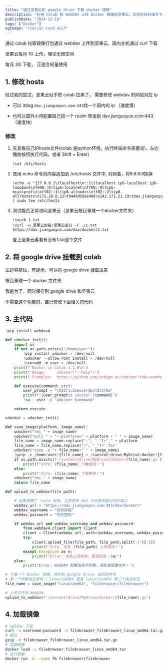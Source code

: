 ```yaml
---
title: "通过坚果云和 google drive 下载 docker 镜像"
description: "利用 Colab 和 WebDAV 上传 Docker 镜像到坚果云，实现在线存储与下载，适合轻量级用户使用。"
publishDate: "2024-12-16"
tags: ["Docker"]
ogImage: "/social-card.avif"
---
```


通过 colab 拉取镜像打包通过 webdav 上传到坚果云，国内主机通过 curl 下载

坚果云每月 1G 上传，理论无限空间

每月 3G 下载， 正适合轻量使用

## 1. 修改 hosts

经过我的尝试，坚果云似乎把 colab 拉黑了， 需要修改 webdav 的网站对应 ip

- 可以 itdog `dav.jianguoyun.com:443`找一个国内的 ip （速度慢）

- 也可以国外小鸡配置自己搭一个 realm 转发到 dav.jianguoyun.com:443 （速度快）

### 修改

1. 先查看自己的hosts文件(colab 是python环境，执行终端命令需要加!，左边播放按钮执行代码，或者 Shift + Enter)
	```
	!cat /etc/hosts
	```
2. 使用 echo 命令将内容追加到 /etc/hosts 文件中, 对照着，将8.8.8.8换掉
	```
	!echo -e "127.0.0.1\tlocalhost\n::1\tlocalhost ip6-localhost ip6-loopback\nfe00::0\tip6-localnet\nff00::0\tip6-mcastprefix\nff02::1\tip6-allnodes\nff02::2\tip6-allrouters\n172.28.0.12\t9445d586e4d8\n142.171.21.19\tdav.jianguoyun.com" | sudo tee /etc/hosts
	```

3. 测试能否正常访问坚果云（坚果云根目录建一个docker文件夹）
	```
	!touch 1.txt
	!curl -u 坚果云邮箱:坚果云密码 -T ./1.txt https://dav.jianguoyun.com/dav/docker/1.txt
	```
	登上坚果云看看有没有1.txt这个文件

## 2. 将 google drive 挂载到 colab

左边导航栏，有提示，可以将 google drive 挂载进来

根目录建一个 docker 文件夹

我是为了，同时保存到 google drive 和坚果云

不需要这个功能的，自己修改下面相关的代码

## 3. 主代码
```python
!pip install webdav4

def udocker_init():
    import os
    if not os.path.exists("/home/user"):
        !pip install udocker > /dev/null
        !udocker --allow-root install > /dev/null
        !useradd -m user > /dev/null
    print(f'Docker-in-Colab 1.1.0\n')
    print(f'Usage:     udocker("--help")')
    print(f'Examples:  https://github.com/indigo-dc/udocker?tab=readme-ov-file#examples')

    def execute(command: str):
        user_prompt = "\033[1;32muser@pc\033[0m"
        print(f"{user_prompt}$ udocker {command}")
        !su - user -c "udocker $command"

    return execute

udocker = udocker_init()

def save_image(platform, image_name):
    udocker("rmi " + image_name)
    udocker("pull " + "--platform=" + platform + " " + image_name)
    file_name = image_name.replace(":", "_")+"_" + platform
    file_name = file_name.replace("/", "_")+'.tar'
    udocker("save -o "+ file_name+" " + image_name)
    !gzip -c /home/user/{file_name} > /content/drive/MyDrive/docker/{file_name}.gz
    if os.path.exists(f'/content/drive/MyDrive/docker/{file_name}.gz'):
        print(f"Info: {file_name}_下载成功！")
    else:
        print(f"Info: {file_name}_下载失败！")
    udocker("rmi " + image_name)
    return file_name

def upload_to_webdav(file_path):

	# 如果搭建了 realm 转发，注意修改 443 为你服务器对应的端口
    webdav_url = "https://dav.jianguoyun.com:443/dav/docker/"
    webdav_username = "你的邮箱"
    webdav_password = "你的密码"

    if webdav_url and webdav_username and webdav_password:
        from webdav4.client import Client
        client = Client(webdav_url, auth=(webdav_username, webdav_password), timeout=300)
        try:
            client.upload_file(file_path, file_path.split('/')[-1])
            print(f"Info: 文件 {file_path} 上传成功！")
        except Exception as e:
            print(f"Error: 文件上传失败，错误信息：{e}")
    else:
        print("Error: WebDAV 配置信息不完整，请检查配置文件！")

# 下载一个 Docker 镜像，保存到 google drive，返回文件名
# 第一个参数指定架构（ linux/amd64 或者 linux/arm64）第二个指定标签
file_name = save_image("linux/amd64", "filebrowser/filebrowser")

# 上传文件到 WebDAV
upload_to_webdav(f'/content/drive/MyDrive/docker/{file_name}.gz')
```

## 4. 加载镜像

```sh
# webdav 下载
curl -u username:password -o filebrowser_filebrowser_linux_amd64.tar.gz https://dav.jianguoyun.com/dav/docker/filebrowser_filebrowser_linux_amd64.tar.gz
# 解压
gzip -d filebrowser_filebrowser_linux_amd64.tar.gz
# 加载镜像
docker load -i filebrowser_filebrowser_linux_amd64.tar
# 运行容器
docker run -d --name fb filebrowser/filebrowser
```

